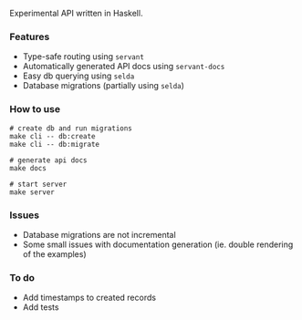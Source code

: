 Experimental API written in Haskell.


### Features

- Type-safe routing using `servant`
- Automatically generated API docs using `servant-docs`
- Easy db querying using `selda`
- Database migrations (partially using `selda`)


### How to use

```shell
# create db and run migrations
make cli -- db:create
make cli -- db:migrate

# generate api docs
make docs

# start server
make server
```


### Issues

- Database migrations are not incremental
- Some small issues with documentation generation (ie. double rendering of the examples)


### To do

- Add timestamps to created records
- Add tests
